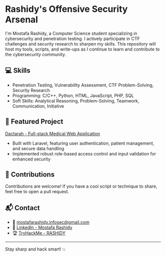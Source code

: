 # Rashidy's Offensive Security Arsenal

<!-- ![Hacker Terminal](https://media0.giphy.com/media/v1.Y2lkPTc5MGI3NjExM2I4bnluOWRpbnI2eTJ4MHcwcDdkbmpxcDk1dWJhcGJ1ajZ4c2l0cyZlcD12MV9pbnRlcm5hbF9naWZfYnlfaWQmY3Q9Zw/hun4DFmfnDId3lid5b/giphy.gif) -->

I'm Mostafa Rashidy, a Computer Science student specializing in cybersecurity and penetration testing. I actively participate in CTF challenges and security research to sharpen my skills. This repository will host my tools, scripts, and write-ups as I continue to learn and contribute to the cybersecurity community.

<!-- ## 📂 Repository Structure

<details>
  <summary>🛠 Tools</summary>
  <ul>
    <li>Custom scripts for automation and exploitation</li>
    <li>Payload generators and network utilities</li>
  </ul>
</details>

<details>
  <summary>📝 Notes</summary>
  <ul>
    <li>Privilege escalation techniques</li>
    <li>Web application hacking strategies</li>
    <li>Network enumeration tips</li>
  </ul>
</details>

<details>
  <summary>🧩 CTF Challenges</summary>
  <ul>
    <li>Write-ups for solved CTFs</li>
    <li>Unique exploitation methods and tricks</li>
  </ul>
</details>

<details>
  <summary>🚀 Exploits</summary>
  <ul>
    <li>Proof-of-Concept (PoC) exploits I've written or modified</li>
  </ul>
</details>

<details>
  <summary>🧰 Resources</summary>
  <ul>
    <li>Useful links, cheat sheets, and guides</li>
  </ul>
</details> -->

## 💻 Skills
- Penetration Testing, Vulnerability Assessment, CTF Problem-Solving, Security Research  
- Programming: C/C++, Python, HTML, JavaScript, PHP, SQL  
- Soft Skills: Analytical Reasoning, Problem-Solving, Teamwork, Communication, Initiative  

## 🚀 Featured Project
[Dactarah - Full-stack Medical Web Application](https://github.com/MostafaRashidy/Dactarah)  
- Built with Laravel, featuring user authentication, patient management, and secure data handling  
- Implemented robust role-based access control and input validation for enhanced security  

## 🤝 Contributions
Contributions are welcome! If you have a cool script or technique to share, feel free to open a pull request.  

## 📬 Contact
- 📧 [mostafarashidy.infosec@gmail.com](mailto:mostafarashidy.infosec@gmail.com)  
- 💼 [LinkedIn - Mostafa Rashidy](https://www.linkedin.com/in/mostafa-rashidy/)  
- 🏆 [TryHackMe - RASHIDY](https://tryhackme.com/p/RASHIDY)  

---
Stay sharp and hack smart! 💥

